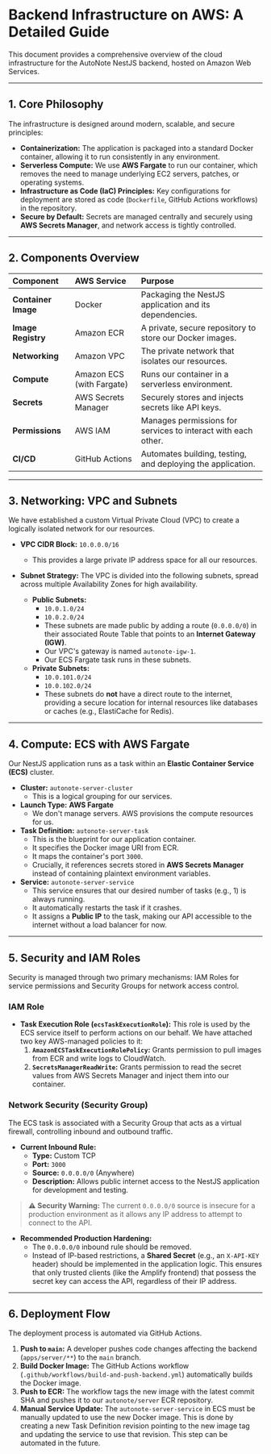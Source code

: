 # Backend Infrastructure on AWS: A Detailed Guide

This document provides a comprehensive overview of the cloud infrastructure for the AutoNote NestJS backend, hosted on Amazon Web Services.

---

## **1. Core Philosophy**

The infrastructure is designed around modern, scalable, and secure principles:
- **Containerization:** The application is packaged into a standard Docker container, allowing it to run consistently in any environment.
- **Serverless Compute:** We use **AWS Fargate** to run our container, which removes the need to manage underlying EC2 servers, patches, or operating systems.
- **Infrastructure as Code (IaC) Principles:** Key configurations for deployment are stored as code (`Dockerfile`, GitHub Actions workflows) in the repository.
- **Secure by Default:** Secrets are managed centrally and securely using **AWS Secrets Manager**, and network access is tightly controlled.

---

## **2. Components Overview**

| Component | AWS Service | Purpose |
| :--- | :--- | :--- |
| **Container Image** | Docker | Packaging the NestJS application and its dependencies. |
| **Image Registry** | Amazon ECR | A private, secure repository to store our Docker images. |
| **Networking** | Amazon VPC | The private network that isolates our resources. |
| **Compute** | Amazon ECS (with Fargate) | Runs our container in a serverless environment. |
| **Secrets** | AWS Secrets Manager | Securely stores and injects secrets like API keys. |
| **Permissions** | AWS IAM | Manages permissions for services to interact with each other. |
| **CI/CD** | GitHub Actions | Automates building, testing, and deploying the application. |

---

## **3. Networking: VPC and Subnets**

We have established a custom Virtual Private Cloud (VPC) to create a logically isolated network for our resources.

- **VPC CIDR Block:** `10.0.0.0/16`
  - This provides a large private IP address space for all our resources.

- **Subnet Strategy:** The VPC is divided into the following subnets, spread across multiple Availability Zones for high availability.
  - **Public Subnets:**
    - `10.0.1.0/24`
    - `10.0.2.0/24`
    - These subnets are made public by adding a route (`0.0.0.0/0`) in their associated Route Table that points to an **Internet Gateway (IGW)**.
    - Our VPC's gateway is named `autonote-igw-1`.
    - Our ECS Fargate task runs in these subnets.
  - **Private Subnets:**
    - `10.0.101.0/24`
    - `10.0.102.0/24`
    - These subnets do **not** have a direct route to the internet, providing a secure location for internal resources like databases or caches (e.g., ElastiCache for Redis).

---

## **4. Compute: ECS with AWS Fargate**

Our NestJS application runs as a task within an **Elastic Container Service (ECS)** cluster.

- **Cluster:** `autonote-server-cluster`
  - This is a logical grouping for our services.
- **Launch Type:** **AWS Fargate**
  - We don't manage servers. AWS provisions the compute resources for us.
- **Task Definition:** `autonote-server-task`
  - This is the blueprint for our application container.
  - It specifies the Docker image URI from ECR.
  - It maps the container's port `3000`.
  - Crucially, it references secrets stored in **AWS Secrets Manager** instead of containing plaintext environment variables.
- **Service:** `autonote-server-service`
  - This service ensures that our desired number of tasks (e.g., 1) is always running.
  - It automatically restarts the task if it crashes.
  - It assigns a **Public IP** to the task, making our API accessible to the internet without a load balancer for now.

---

## **5. Security and IAM Roles**

Security is managed through two primary mechanisms: IAM Roles for service permissions and Security Groups for network access control.

### **IAM Role**

- **Task Execution Role (`ecsTaskExecutionRole`):** This role is used by the ECS service itself to perform actions on our behalf. We have attached two key AWS-managed policies to it:
  1.  **`AmazonECSTaskExecutionRolePolicy`:** Grants permission to pull images from ECR and write logs to CloudWatch.
  2.  **`SecretsManagerReadWrite`:** Grants permission to read the secret values from AWS Secrets Manager and inject them into our container.

### **Network Security (Security Group)**

The ECS task is associated with a Security Group that acts as a virtual firewall, controlling inbound and outbound traffic.

- **Current Inbound Rule:**
  - **Type:** Custom TCP
  - **Port:** `3000`
  - **Source:** `0.0.0.0/0` (Anywhere)
  - **Description:** Allows public internet access to the NestJS application for development and testing.

> **⚠️ Security Warning:** The current `0.0.0.0/0` source is insecure for a production environment as it allows any IP address to attempt to connect to the API.

- **Recommended Production Hardening:**
  - The `0.0.0.0/0` inbound rule should be removed.
  - Instead of IP-based restrictions, a **Shared Secret** (e.g., an `X-API-KEY` header) should be implemented in the application logic. This ensures that only trusted clients (like the Amplify frontend) that possess the secret key can access the API, regardless of their IP address.

---

## **6. Deployment Flow**

The deployment process is automated via GitHub Actions.

1.  **Push to `main`:** A developer pushes code changes affecting the backend (`apps/server/**`) to the `main` branch.
2.  **Build Docker Image:** The GitHub Actions workflow (`.github/workflows/build-and-push-backend.yml`) automatically builds the Docker image.
3.  **Push to ECR:** The workflow tags the new image with the latest commit SHA and pushes it to our `autonote/server` ECR repository.
4.  **Manual Service Update:** The `autonote-server-service` in ECS must be manually updated to use the new Docker image. This is done by creating a new Task Definition revision pointing to the new image tag and updating the service to use that revision. This step can be automated in the future. 